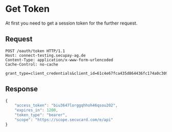 # Get Token

At first you need to get a session token for the further request.

## Request

```
POST /oauth/token HTTP/1.1
Host: connect-testing.secupay-ag.de
Content-Type: application/x-www-form-urlencoded
Cache-Control: no-cache

grant_type=client_credentials&client_id=61c4e67fca435d864436fc174a0c309d&client_secret=0ecfb081e6af8c5bae90923ec8fa384b83bb7097c21ee1457fad0ab994a81617
```

## Response

```js
{
    "access_token": "biu3647lorggqhhoh46qsou202",
    "expires_in": 1200,
    "token_type": "bearer",
    "scope": "https://scope.secucard.com/e/api"
}
```
